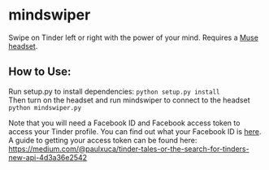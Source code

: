 # mindswiper
Swipe on Tinder left or right with the power of your mind. Requires a [Muse headset](http://www.choosemuse.com/).  

## How to Use:  

Run setup.py to install dependencies: `python setup.py install`  
Then turn on the headset and run mindswiper to connect to the headset `python mindswiper.py`  

Note that you will need a Facebook ID and Facebook access token to access your Tinder profile. You can find out what your Facebook ID is [here](https://findmyfbid.com/). A guide to getting your access token can be found here: https://medium.com/@paulxuca/tinder-tales-or-the-search-for-tinders-new-api-4d3a36e2542
